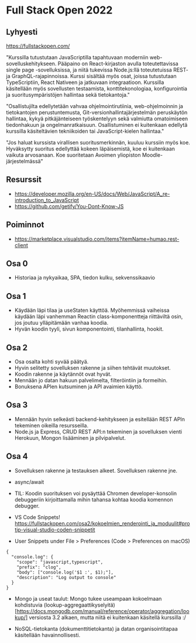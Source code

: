 # Full Stack Open 2022

## Lyhyesti

https://fullstackopen.com/

"Kurssilla tutustutaan JavaScriptilla tapahtuvaan moderniin web-sovelluskehitykseen. Pääpaino on React-kirjaston avulla toteutettavissa single page -sovelluksissa, ja niitä tukevissa Node.js:llä toteutetuissa REST- ja GraphQL-rajapinnoissa. Kurssi sisältää myös osat, joissa tutustutaan TypeScriptiin, React Nativeen ja jatkuvaan integraatioon. Kurssilla käsitellään myös sovellusten testaamista, konttitekonologiaa, konfigurointia ja suoritusympäristöjen hallintaa sekä tietokantoja."

"Osallistujilta edellytetään vahvaa ohjelmointirutiinia, web-ohjelmoinnin ja tietokantojen perustuntemusta, Git-versionhallintajärjestelmän peruskäytön hallintaa, kykyä pitkäjänteiseen työskentelyyn sekä valmiutta omatoimiseen tiedonhakuun ja ongelmanratkaisuun. Osallistuminen ei kuitenkaan edellytä kurssilla käsiteltävien tekniikoiden tai JavaScript-kielen hallintaa."

"Jos haluat kurssista virallisen suoritusmerkinnän, kuuluu kurssiin myös koe. Hyväksytty suoritus edellyttää kokeen läpäisemistä, koe ei kuitenkaan vaikuta arvosanaan. Koe suoritetaan Avoimen yliopiston Moodle-järjestelmässä"

## Resurssit

- https://developer.mozilla.org/en-US/docs/Web/JavaScript/A_re-introduction_to_JavaScript
- https://github.com/getify/You-Dont-Know-JS

## Poiminnot

- https://marketplace.visualstudio.com/items?itemName=humao.rest-client

## Osa 0

- Historiaa ja nykyaikaa, SPA, tiedon kulku, sekvenssikaavio

## Osa 1

- Käydään läpi tilaa ja useStaten käyttöä. Myöhemmissä vaiheissa käydään läpi vanhemman Reactin class-komponentteja riittäviltä osin, jos joutuu ylläpitämään vanhaa koodia.
- Hyvän koodin tyyli, sivun komponentointi, tilanhallinta, hookit.

## Osa 2

- Osa osalta kohti syvää päätyä.
- Hyvin selitetty sovelluksen rakenne ja siihen tehtävät muutokset.
- Koodin rakenne ja käytännöt ovat hyvät.
- Mennään jo datan hakuun palvelimelta, filteröintiin ja formeihin.
- Bonuksena APIen kutsuminen ja API avaimien käyttö.

## Osa 3

- Mennään hyvin selkeästi backend-kehitykseen ja esitellään REST APIn tekeminen oikeilla resursseilla.
- Node.js ja Express, CRUD REST API:n tekeminen ja sovelluksen vienti Herokuun, Mongon lisääminen ja pilvipalvelut.

## Osa 4

- Sovelluksen rakenne ja testauksen alkeet. Sovelluksen rakenne jne.
- async/await

- TIL: Koodin suorituksen voi pysäyttää Chromen developer-konsolin debuggeriin kirjoittamalla mihin tahansa kohtaa koodia komennon debugger.

- VS Code Snippets! https://fullstackopen.com/osa2/kokoelmien_renderointi_ja_moduulit#protip-visual-studio-coden-snippetit
- User Snippets under File > Preferences (Code > Preferences on macOS)

```
{
  "console.log": {
    "scope": "javascript,typescript",
    "prefix": "clog",
    "body": ["console.log('$1 :', $1);"],
    "description": "Log output to console"
  }
}
```

- Mongo ja useat taulut: Mongo tukee useampaan kokoelmaan kohdistuvia (lookup-aggregaattikyselyitä)[https://docs.mongodb.com/manual/reference/operator/aggregation/lookup/]  versiosta 3.2 alkaen, mutta niitä ei kuitenkaan käsitellä kurssilla :/

- NoSQL-tietokanta (dokumenttitietokanta) ja datan organisointitapaa käsitellään havainnollisesti.
